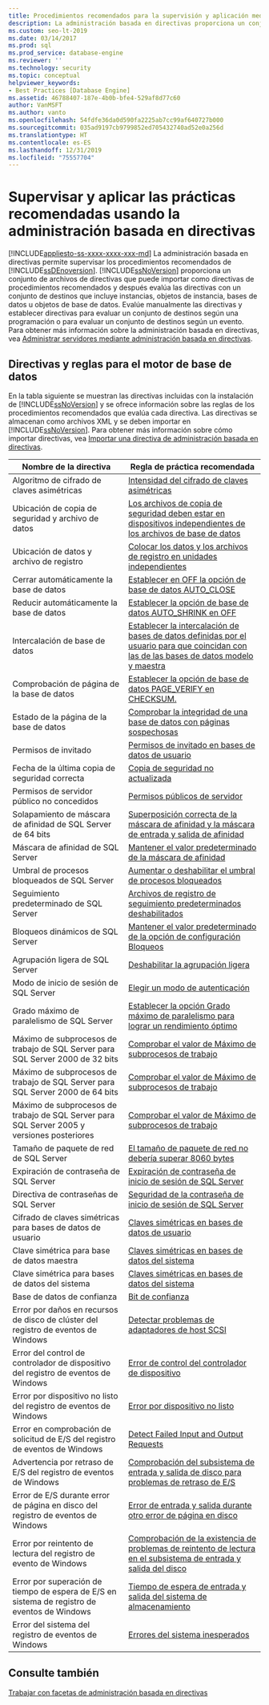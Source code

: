 ```yaml
---
title: Procedimientos recomendados para la supervisión y aplicación mediante la administración basada en directivas
description: La administración basada en directivas proporciona un conjunto de archivos de directivas que puede importar como directivas de procedimientos recomendados y, después, evaluar las directivas con un conjunto de destinos que incluye instancias, objetos, bases de datos u objetos de base de datos.
ms.custom: seo-lt-2019
ms.date: 03/14/2017
ms.prod: sql
ms.prod_service: database-engine
ms.reviewer: ''
ms.technology: security
ms.topic: conceptual
helpviewer_keywords:
- Best Practices [Database Engine]
ms.assetid: 46788407-187e-4b0b-bfe4-529af8d77c60
author: VanMSFT
ms.author: vanto
ms.openlocfilehash: 54fdfe36da0d590fa2225ab7cc99af640727b000
ms.sourcegitcommit: 035ad9197cb9799852ed705432740ad52e0a256d
ms.translationtype: HT
ms.contentlocale: es-ES
ms.lasthandoff: 12/31/2019
ms.locfileid: "75557704"
---
```

# <a name="monitor-and-enforce-best-practices-by-using-policy-based-management"></a>Supervisar y aplicar las prácticas recomendadas usando la administración basada en directivas
[!INCLUDE[appliesto-ss-xxxx-xxxx-xxx-md](../../includes/appliesto-ss-xxxx-xxxx-xxx-md.md)]
  La administración basada en directivas permite supervisar los procedimientos recomendados de [!INCLUDE[ssDEnoversion](../../includes/ssdenoversion-md.md)]. [!INCLUDE[ssNoVersion](../../includes/ssnoversion-md.md)] proporciona un conjunto de archivos de directivas que puede importar como directivas de procedimientos recomendados y después evalúa las directivas con un conjunto de destinos que incluye instancias, objetos de instancia, bases de datos u objetos de base de datos. Evalúe manualmente las directivas y establecer directivas para evaluar un conjunto de destinos según una programación o para evaluar un conjunto de destinos según un evento. Para obtener más información sobre la administración basada en directivas, vea [Administrar servidores mediante administración basada en directivas](../../relational-databases/policy-based-management/administer-servers-by-using-policy-based-management.md).  
  
## <a name="policy-and-rules-for-database-engine"></a>Directivas y reglas para el motor de base de datos  
 En la tabla siguiente se muestran las directivas incluidas con la instalación de [!INCLUDE[ssNoVersion](../../includes/ssnoversion-md.md)] y se ofrece información sobre las reglas de los procedimientos recomendados que evalúa cada directiva. Las directivas se almacenan como archivos XML y se deben importar en [!INCLUDE[ssNoVersion](../../includes/ssnoversion-md.md)]. Para obtener más información sobre cómo importar directivas, vea [Importar una directiva de administración basada en directivas](../../relational-databases/policy-based-management/import-a-policy-based-management-policy.md).  
  
|Nombre de la directiva|Regla de práctica recomendada|  
|-----------------|------------------------|  
|Algoritmo de cifrado de claves asimétricas|[Intensidad del cifrado de claves asimétricas](../../relational-databases/policy-based-management/asymmetric-keys-encryption-strength.md)|  
|Ubicación de copia de seguridad y archivo de datos|[Los archivos de copia de seguridad deben estar en dispositivos independientes de los archivos de base de datos](https://msdn.microsoft.com/library/7039bebb-1f25-4cf3-81f1-393dfb78da12)|  
|Ubicación de datos y archivo de registro|[Colocar los datos y los archivos de registro en unidades independientes](../../relational-databases/policy-based-management/place-data-and-log-files-on-separate-drives.md)|  
|Cerrar automáticamente la base de datos|[Establecer en OFF la opción de base de datos AUTO_CLOSE](../../relational-databases/policy-based-management/set-the-auto-close-database-option-to-off.md)|  
|Reducir automáticamente la base de datos|[Establecer la opción de base de datos AUTO_SHRINK en OFF](../../relational-databases/policy-based-management/set-the-auto-shrink-database-option-to-off.md)|  
|Intercalación de base de datos|[Establecer la intercalación de bases de datos definidas por el usuario para que coincidan con las de las bases de datos modelo y maestra](https://msdn.microsoft.com/library/c686446f-dae1-4b05-a3df-837b3422988d)|  
|Comprobación de página de la base de datos|[Establecer la opción de base de datos PAGE_VERIFY en CHECKSUM.](../../relational-databases/policy-based-management/set-the-page-verify-database-option-to-checksum.md)|  
|Estado de la página de la base de datos|[Comprobar la integridad de una base de datos con páginas sospechosas](../../relational-databases/policy-based-management/check-integrity-of-database-with-suspect-pages.md)|  
|Permisos de invitado|[Permisos de invitado en bases de datos de usuario](../../relational-databases/policy-based-management/guest-permissions-on-user-databases.md)|  
|Fecha de la última copia de seguridad correcta|[Copia de seguridad no actualizada](../../relational-databases/policy-based-management/outdated-backup.md)|  
|Permisos de servidor público no concedidos|[Permisos públicos de servidor](../../relational-databases/policy-based-management/server-public-permissions.md)|  
|Solapamiento de máscara de afinidad de SQL Server de 64 bits|[Superposición correcta de la máscara de afinidad y la máscara de entrada y salida de afinidad](../../relational-databases/policy-based-management/correct-affinity-mask-and-affinity-input-and-output-mask-overlap.md)|  
|Máscara de afinidad de SQL Server|[Mantener el valor predeterminado de la máscara de afinidad](../../relational-databases/policy-based-management/keep-the-affinity-mask-default-value.md)|  
|Umbral de procesos bloqueados de SQL Server|[Aumentar o deshabilitar el umbral de procesos bloqueados](../../relational-databases/policy-based-management/increase-or-disable-blocked-process-threshold.md)|  
|Seguimiento predeterminado de SQL Server|[Archivos de registro de seguimiento predeterminados deshabilitados](../../relational-databases/policy-based-management/default-trace-log-files-disabled.md)|  
|Bloqueos dinámicos de SQL Server|[Mantener el valor predeterminado de la opción de configuración Bloqueos](../../relational-databases/policy-based-management/keep-the-locks-configuration-option-default-value.md)|  
|Agrupación ligera de SQL Server|[Deshabilitar la agrupación ligera](../../relational-databases/policy-based-management/disable-lightweight-pooling.md)|  
|Modo de inicio de sesión de SQL Server|[Elegir un modo de autenticación](../../relational-databases/security/choose-an-authentication-mode.md)|  
|Grado máximo de paralelismo de SQL Server|[Establecer la opción Grado máximo de paralelismo para lograr un rendimiento óptimo](../../relational-databases/policy-based-management/set-the-max-degree-of-parallelism-option-for-optimal-performance.md)|  
|Máximo de subprocesos de trabajo de SQL Server para SQL Server 2000 de 32 bits|[Comprobar el valor de Máximo de subprocesos de trabajo](../../relational-databases/policy-based-management/verify-max-worker-threads-setting.md)|  
|Máximo de subprocesos de trabajo de SQL Server para SQL Server 2000 de 64 bits|[Comprobar el valor de Máximo de subprocesos de trabajo](../../relational-databases/policy-based-management/verify-max-worker-threads-setting.md)|  
|Máximo de subprocesos de trabajo de SQL Server para SQL Server 2005 y versiones posteriores|[Comprobar el valor de Máximo de subprocesos de trabajo](../../relational-databases/policy-based-management/verify-max-worker-threads-setting.md)|  
|Tamaño de paquete de red de SQL Server|[El tamaño de paquete de red no debería superar 8060 bytes](../../relational-databases/policy-based-management/network-packet-size-should-not-exceed-8060-bytes.md)|  
|Expiración de contraseña de SQL Server|[Expiración de contraseña de inicio de sesión de SQL Server](../../relational-databases/policy-based-management/sql-server-login-password-expiration.md)|  
|Directiva de contraseñas de SQL Server|[Seguridad de la contraseña de inicio de sesión de SQL Server](../../relational-databases/policy-based-management/sql-server-login-password-strength.md)|  
|Cifrado de claves simétricas para bases de datos de usuario|[Claves simétricas en bases de datos de usuario](../../relational-databases/policy-based-management/symmetric-keys-on-user-databases.md)|  
|Clave simétrica para base de datos maestra|[Claves simétricas en bases de datos del sistema](../../relational-databases/policy-based-management/symmetric-keys-on-system-databases.md)|  
|Clave simétrica para bases de datos del sistema|[Claves simétricas en bases de datos del sistema](../../relational-databases/policy-based-management/symmetric-keys-on-system-databases.md)|  
|Base de datos de confianza|[Bit de confianza](../../relational-databases/policy-based-management/trustworthy-bit.md)|  
|Error por daños en recursos de disco de clúster del registro de eventos de Windows|[Detectar problemas de adaptadores de host SCSI](../../relational-databases/policy-based-management/detect-scsi-host-adapter-issues.md)|  
|Error del control de controlador de dispositivo del registro de eventos de Windows|[Error de control del controlador de dispositivo](../../relational-databases/policy-based-management/device-driver-control-error.md)|  
|Error por dispositivo no listo del registro de eventos de Windows|[Error por dispositivo no listo](../../relational-databases/policy-based-management/device-not-ready-error.md)|  
|Error en comprobación de solicitud de E/S del registro de eventos de Windows|[Detect Failed Input and Output Requests](../../relational-databases/policy-based-management/detect-failed-input-and-output-requests.md)|  
|Advertencia por retraso de E/S del registro de eventos de Windows|[Comprobación del subsistema de entrada y salida de disco para problemas de retraso de E/S](../../relational-databases/policy-based-management/check-disk-input-and-output-subsystem-for-io-delay-problems.md)|  
|Error de E/S durante error de página en disco del registro de eventos de Windows|[Error de entrada y salida durante otro error de página en disco](../../relational-databases/policy-based-management/input-and-output-error-during-hard-page-fault.md)|  
|Error por reintento de lectura del registro de evento de Windows|[Comprobación de la existencia de problemas de reintento de lectura en el subsistema de entrada y salida del disco](../../relational-databases/policy-based-management/check-disk-input-output-subsystem-for-read-retry-problems.md)|  
|Error por superación de tiempo de espera de E/S en sistema de registro de eventos de Windows|[Tiempo de espera de entrada y salida del sistema de almacenamiento](../../relational-databases/policy-based-management/storage-system-input-output-time-out.md)|  
|Error del sistema del registro de eventos de Windows|[Errores del sistema inesperados](../../relational-databases/policy-based-management/unexpected-system-failures.md)|  
  
## <a name="see-also"></a>Consulte también  
 [Trabajar con facetas de administración basada en directivas](../../relational-databases/policy-based-management/working-with-policy-based-management-facets.md)  
  
  
